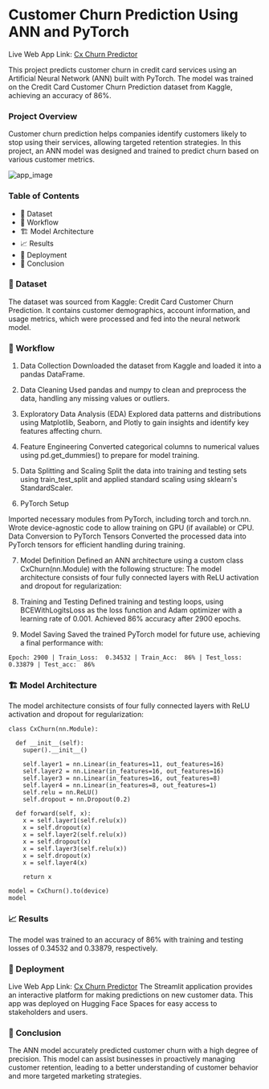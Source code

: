 # Customer Churn Prediction Using ANN and PyTorch
Live Web App Link: [Cx Churn Predictor](https://musk12-cx-churn-prediction-with-pytorch.hf.space)

This project predicts customer churn in credit card services using an Artificial Neural Network (ANN) built with PyTorch. The model was trained on the Credit Card Customer Churn Prediction dataset from Kaggle, achieving an accuracy of 86%.

### Project Overview
Customer churn prediction helps companies identify customers likely to stop using their services, allowing targeted retention strategies. In this project, an ANN model was designed and trained to predict churn based on various customer metrics.

![app_image](https://github.com/user-attachments/assets/b088e200-9cf8-4657-b270-859f70a4584b)

### Table of Contents
- 📁 Dataset
- 🧩 Workflow
- 🏗️ Model Architecture
- 📈 Results
- 🚀 Deployment
- 📝 Conclusion

### 📁 Dataset
The dataset was sourced from Kaggle: Credit Card Customer Churn Prediction. It contains customer demographics, account information, and usage metrics, which were processed and fed into the neural network model.

### 🧩 Workflow
1. Data Collection
Downloaded the dataset from Kaggle and loaded it into a pandas DataFrame.

2. Data Cleaning
Used pandas and numpy to clean and preprocess the data, handling any missing values or outliers.

3. Exploratory Data Analysis (EDA)
Explored data patterns and distributions using Matplotlib, Seaborn, and Plotly to gain insights and identify key features affecting churn.

4. Feature Engineering
Converted categorical columns to numerical values using pd.get_dummies() to prepare for model training.

5. Data Splitting and Scaling
Split the data into training and testing sets using train_test_split and applied standard scaling using sklearn's StandardScaler.

6. PyTorch Setup

Imported necessary modules from PyTorch, including torch and torch.nn.
Wrote device-agnostic code to allow training on GPU (if available) or CPU.
Data Conversion to PyTorch Tensors
Converted the processed data into PyTorch tensors for efficient handling during training.

7. Model Definition 
Defined an ANN architecture using a custom class CxChurn(nn.Module) with the following structure:
The model architecture consists of four fully connected layers with ReLU activation and dropout for regularization:

8. Training and Testing
Defined training and testing loops, using BCEWithLogitsLoss as the loss function and Adam optimizer with a learning rate of 0.001. Achieved 86% accuracy after 2900 epochs.

9. Model Saving
Saved the trained PyTorch model for future use, achieving a final performance with:
```
Epoch: 2900 | Train_Loss:  0.34532 | Train_Acc:  86% | Test_loss:  0.33879 | Test_acc:  86%
```

### 🏗️ Model Architecture
The model architecture consists of four fully connected layers with ReLU activation and dropout for regularization:
```
class CxChurn(nn.Module):

  def __init__(self):
    super().__init__()

    self.layer1 = nn.Linear(in_features=11, out_features=16)
    self.layer2 = nn.Linear(in_features=16, out_features=16)
    self.layer3 = nn.Linear(in_features=16, out_features=8)
    self.layer4 = nn.Linear(in_features=8, out_features=1)
    self.relu = nn.ReLU()
    self.dropout = nn.Dropout(0.2)

  def forward(self, x):
    x = self.layer1(self.relu(x))
    x = self.dropout(x)
    x = self.layer2(self.relu(x))
    x = self.dropout(x)
    x = self.layer3(self.relu(x))
    x = self.dropout(x)
    x = self.layer4(x)

    return x

model = CxChurn().to(device)
model
```

### 📈 Results
The model was trained to an accuracy of 86% with training and testing losses of 0.34532 and 0.33879, respectively.

### 🚀 Deployment
Live Web App Link: [Cx Churn Predictor](https://musk12-cx-churn-prediction-with-pytorch.hf.space)
The Streamlit application provides an interactive platform for making predictions on new customer data. This app was deployed on Hugging Face Spaces for easy access to stakeholders and users.

### 📝 Conclusion
The ANN model accurately predicted customer churn with a high degree of precision. This model can assist businesses in proactively managing customer retention, leading to a better understanding of customer behavior and more targeted marketing strategies.
